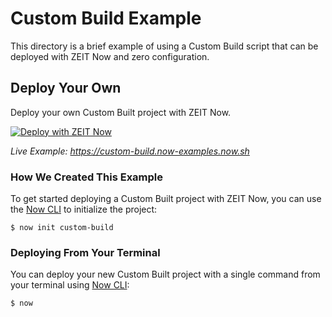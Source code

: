 # Custom Build Example

This directory is a brief example of using a Custom Build script that can be deployed with ZEIT Now and zero configuration.

## Deploy Your Own

Deploy your own Custom Built project with ZEIT Now.

[![Deploy with ZEIT Now](https://zeit.co/button)](https://zeit.co/new/project?template=https://github.com/zeit/now-examples/tree/master/custom-build)

*Live Example: https://custom-build.now-examples.now.sh*

### How We Created This Example

To get started deploying a Custom Built project with ZEIT Now, you can use the [Now CLI](https://zeit.co/download) to initialize the project:

```shell
$ now init custom-build
```

### Deploying From Your Terminal

You can deploy your new Custom Built project with a single command from your terminal using [Now CLI](/download):

```shell
$ now
```
